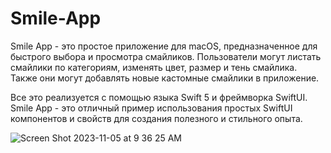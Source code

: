 # Smile-App

Smile App - это простое приложение для macOS, предназначенное для быстрого выбора и просмотра смайликов. Пользователи могут листать смайлики по категориям, изменять цвет, размер и тень смайлика. Также они могут добавлять новые кастомные смайлики в приложение.

Все это реализуется с помощью языка Swift 5 и фреймворка SwiftUI. Smile App - это отличный пример использования простых SwiftUI компонентов и свойств для создания полезного и стильного опыта.

![Screen Shot 2023-11-05 at 9 36 25 AM](https://github.com/arovdev/Smile-App/assets/91742629/c5594ec3-d459-4ea2-b21c-388040df7b16)
